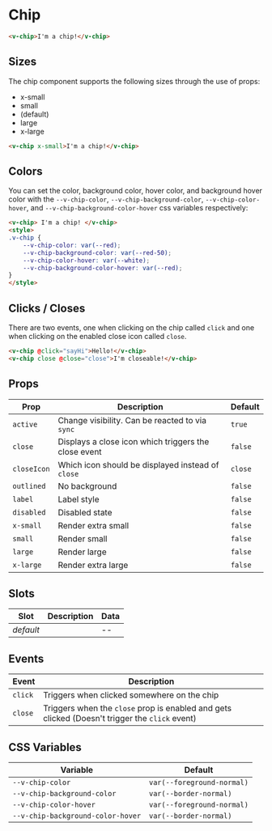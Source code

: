 # Chip

```html
<v-chip>I'm a chip!</v-chip>
```

## Sizes

The chip component supports the following sizes through the use of props:

* x-small
* small
* (default)
* large
* x-large

```html
<v-chip x-small>I'm a chip!</v-chip>
```

## Colors

You can set the color, background color, hover color, and background hover color with the `--v-chip-color`, `--v-chip-background-color`, `--v-chip-color-hover`, and `--v-chip-background-color-hover` css variables respectively:

```html
<v-chip> I'm a chip! </v-chip>
<style>
.v-chip {
	--v-chip-color: var(--red);
	--v-chip-background-color: var(--red-50);
	--v-chip-color-hover: var(--white);
	--v-chip-background-color-hover: var(--red);
}
</style>
```

## Clicks / Closes

There are two events, one when clicking on the chip called `click` and one when clicking on the enabled close icon called `close`.

```html
<v-chip @click="sayHi">Hello!</v-chip>
<v-chip close @close="close">I'm closeable!</v-chip>
```

## Props
| Prop        | Description                                          | Default |
|-------------|------------------------------------------------------|---------|
| `active`    | Change visibility. Can be reacted to via `sync`      | `true`  |
| `close`     | Displays a close icon which triggers the close event | `false` |
| `closeIcon` | Which icon should be displayed instead of `close   ` | `close` |
| `outlined`  | No background                                        | `false` |
| `label`     | Label style                                          | `false` |
| `disabled`  | Disabled state                                       | `false` |
| `x-small`   | Render extra small                                   | `false` |
| `small`     | Render small                                         | `false` |
| `large`     | Render large                                         | `false` |
| `x-large`   | Render extra large                                   | `false` |

## Slots
| Slot      | Description | Data |
|-----------|-------------|------|
| _default_ |             | --   |

## Events
| Event   | Description                                                                                    |
|---------|------------------------------------------------------------------------------------------------|
| `click` | Triggers when clicked somewhere on the chip                                                    |
| `close` | Triggers when the `close` prop is enabled and gets clicked (Doesn't trigger the `click` event) |

## CSS Variables
| Variable                          | Default                               |
|-----------------------------------|---------------------------------------|
| `--v-chip-color`                  | `var(--foreground-normal)`       |
| `--v-chip-background-color`       | `var(--border-normal)`           |
| `--v-chip-color-hover`            | `var(--foreground-normal)` |
| `--v-chip-background-color-hover` | `var(--border-normal)`     |
